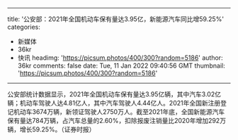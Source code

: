 
---
title: '公安部：2021年全国机动车保有量达3.95亿，新能源汽车同比增59.25%'
categories: 
 - 新媒体
 - 36kr
 - 快讯
headimg: 'https://picsum.photos/400/300?random=5186'
author: 36kr
comments: false
date: Tue, 11 Jan 2022 09:40:56 GMT
thumbnail: 'https://picsum.photos/400/300?random=5186'
---

<div>   
公安部统计数据显示，2021年全国机动车保有量达3.95亿辆，其中汽车3.02亿辆；机动车驾驶人达4.81亿人，其中汽车驾驶人4.44亿人。2021年全国新注册登记机动车3674万辆，新领证驾驶人2750万人。截至2021年底，全国新能源汽车保有量达784万辆，占汽车总量的2.60%，扣除报废注销量比2020年增加292万辆，增长59.25%。（证券时报）  
</div>
            